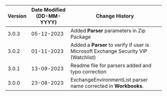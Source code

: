 | **Version** | **Date Modified (DD-MM-YYYY)** | **Change History**                          |
|-------------|--------------------------------|---------------------------------------------|
| 3.0.3       | 05-12-2023                     | Added **Parser** parameters in Zip Package         |
| 3.0.2       | 01-11-2023                     | Added a **Parser** to verify if user is Microsoft Exchange Security VIP (Watchlist)          |
| 3.0.1       | 13-09-2023                     | Readme file for parsers added and typo correction                      |
| 3.0.0       | 23-08-2023                     | ExchangeEnvironmentList parser name  corrected in **Workbooks**.  |
